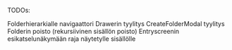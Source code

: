 TODOs:

Folderhierarkialle navigaattori
Drawerin tyylitys
CreateFolderModal tyylitys
Folderin poisto (rekursiivinen sisällön poisto)
Entryscreenin esikatselunäkymään raja näytetylle sisällölle
